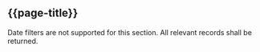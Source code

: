 ## {{page-title}}

Date filters are not supported for this section. All relevant records shall be returned.